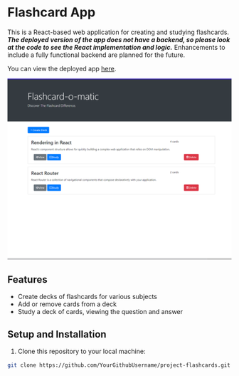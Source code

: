 # Flashcard App

This is a React-based web application for creating and studying flashcards. ***The deployed version of the app does not have a backend, so please look at the code to see the React implementation and logic.***
 Enhancements to include a fully functional backend are planned for the future.

You can view the deployed app [here](https://project-flashcards-sigma.vercel.app/).

![homepage](img/homescreen.png)

## Features

- Create decks of flashcards for various subjects
- Add or remove cards from a deck
- Study a deck of cards, viewing the question and answer

## Setup and Installation

1. Clone this repository to your local machine:

```bash
git clone https://github.com/YourGithubUsername/project-flashcards.git




